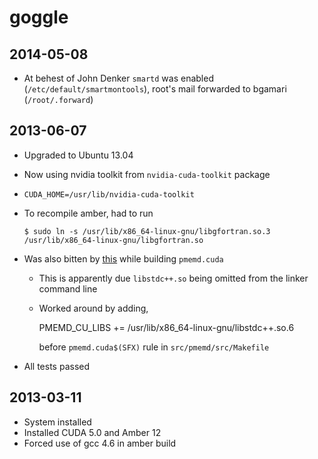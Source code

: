 # goggle

## 2014-05-08
 * At behest of John Denker `smartd` was enabled
   (`/etc/default/smartmontools`), root's mail forwarded to bgamari (`/root/.forward`)

## 2013-06-07

 * Upgraded to Ubuntu 13.04
 * Now using nvidia toolkit from `nvidia-cuda-toolkit` package
 * `CUDA_HOME=/usr/lib/nvidia-cuda-toolkit`
 * To recompile amber, had to run
     
       $ sudo ln -s /usr/lib/x86_64-linux-gnu/libgfortran.so.3 /usr/lib/x86_64-linux-gnu/libgfortran.so

 * Was also bitten by [this](http://stackoverflow.com/questions/9934549/very-strange-linker-behavior)
   while building `pmemd.cuda`
   * This is apparently due `libstdc++.so` being omitted from the linker command line
   * Worked around by adding,
   
        PMEMD_CU_LIBS += /usr/lib/x86_64-linux-gnu/libstdc++.so.6

     before `pmemd.cuda$(SFX)` rule in `src/pmemd/src/Makefile`
 * All tests passed

## 2013-03-11

 * System installed
 * Installed CUDA 5.0 and Amber 12
 * Forced use of gcc 4.6 in amber build

